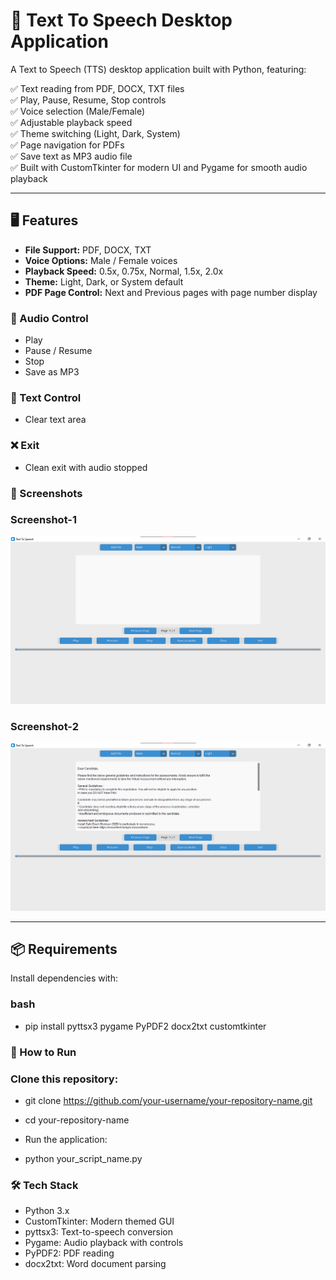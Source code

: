 # 📢 Text To Speech Desktop Application

A Text to Speech (TTS) desktop application built with Python, featuring:

✅ Text reading from PDF, DOCX, TXT files  
✅ Play, Pause, Resume, Stop controls  
✅ Voice selection (Male/Female)  
✅ Adjustable playback speed  
✅ Theme switching (Light, Dark, System)  
✅ Page navigation for PDFs  
✅ Save text as MP3 audio file  
✅ Built with CustomTkinter for modern UI and Pygame for smooth audio playback  

---

## 🖥️ Features

- **File Support:** PDF, DOCX, TXT  
- **Voice Options:** Male / Female voices  
- **Playback Speed:** 0.5x, 0.75x, Normal, 1.5x, 2.0x  
- **Theme:** Light, Dark, or System default  
- **PDF Page Control:** Next and Previous pages with page number display  

### 🎵 Audio Control
- Play
- Pause / Resume
- Stop
- Save as MP3

### 📝 Text Control
- Clear text area

### ❌ Exit
- Clean exit with audio stopped

### 📌 Screenshots

### Screenshot-1
![Home](./Screenshots/Screenshot-1.png)

### Screenshot-2
![Home](./Screenshots/Screenshot-2.png)


---

## 📦 Requirements

Install dependencies with:

### bash
- pip install pyttsx3 pygame PyPDF2 docx2txt customtkinter

### 🚀 How to Run
### Clone this repository:

- git clone https://github.com/your-username/your-repository-name.git
- cd your-repository-name
  
- Run the application:
- python your_script_name.py
  
### 🛠️ Tech Stack
- Python 3.x
- CustomTkinter: Modern themed GUI
- pyttsx3: Text-to-speech conversion
- Pygame: Audio playback with controls
- PyPDF2: PDF reading
- docx2txt: Word document parsing





